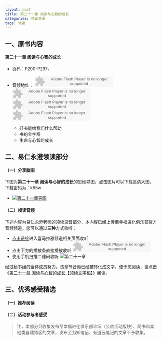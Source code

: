 ```yaml
---
layout: post
title: 第二十一章 阅读与心智的成长
categories: 领读资源
tags: 领读
---
```


## 一、原书内容

#### 第二十一章 阅读与心智的成长

- 页码：P290-P297。
- 音频地址：
  <object type="application/x-shockwave-flash" id="ximalaya_player" data="http://www.ximalaya.com/swf/sound/orange.swf?id=15596377" width="260" height="36"></object><object type="application/x-shockwave-flash" id="ximalaya_player" data="http://www.ximalaya.com/swf/sound/orange.swf?id=15596376" width="260" height="36"></object><object type="application/x-shockwave-flash" id="ximalaya_player" data="http://www.ximalaya.com/swf/sound/orange.swf?id=15596375" width="260" height="36"></object><object type="application/x-shockwave-flash" id="ximalaya_player" data="http://www.ximalaya.com/swf/sound/orange.swf?id=15596374" width="260" height="36"></object>

	- 好书能给我们什么帮助
	- 书的金字塔
	- 生命与心智的成长


## 二、易仁永澄领读部分

#### （一）分享脑图

下图为**第二十一章 阅读与心智的成长**的思维导图，点击图片可以下载高清大图，下载密码为：k55w

- [![第二十一章导图](http://77fm42.com1.z0.glb.clouddn.com/htrab-qr-s21.png.jpg)](http://pan.baidu.com/s/1qYjA1rA )

#### （二）领读音频

下述内容为易仁永澄老师的领读录音部分，本内容已经上传至幸福进化俱乐部官方音频频道，您可以通过**三种**方式收听：

- [点击链接](http://www.ximalaya.com/12605301/sound/15716740)进入喜马拉雅频道相关页面收听
- 点击下方的播放条直接播放收听
	<object type="application/x-shockwave-flash" id="ximalaya_player" data="http://www.ximalaya.com/swf/sound/orange.swf?id=15716740" width="260" height="36"></object>
- 使用手机扫描二维码收听
![第二十一章](http://77fm42.com1.z0.glb.clouddn.com/htrab-qr-s21.png)


经过秘书组的全体成员努力，该章节音频已经被转化成文字，便于您阅读，请点击《[第二十一章 阅读与心智的成长【领读文字稿】](http://htrab.com/sesson21-text/)》阅读。

## 三、优秀感受精选

#### （一）推荐阅读



#### （二）活动参与者感受

> 注，本部分只收集发布至幸福进化俱乐部论坛（公益活动版块）、简书和其他类自建博客的文章，发布至为知笔记、有道云笔记的文章不予收集。

